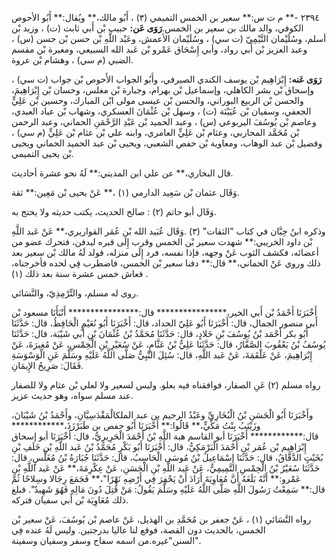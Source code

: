 ٢٣٩٤ -** م ت س:** سعير بن الخمس التميمي (٣) ، أَبُو مالك،** ويُقال:** أَبُو الأحوص الكوفي، والد مالك بن سعير بن الخمس.**رَوَى عَن:** حبيب بْن أَبي ثابت (ت) ، وزيد بْن أسلم، وسُلَيْمان التَّيْمِيّ (ت سي) ، وسُلَيْمان الأعمش، وعَبْد اللَّهِ بْن حسن بْن حسن (س) ، وعبد العزيز بْن أَبي رواد، وأبي إِسْحَاق عَمْرو بْن عَبد الله السبيعي، ومغيرة بْن مقسم الضبي (م سي) ، وهشام بْن عروة.

**رَوَى عَنه:** إِبْرَاهِيم بْن يوسف الكندي الصيرفي، وأَبُو الجواب الأَحوص بْن جواب (ت سي) ، وإسحاق بْن بشر الكاهلي، وإسماعيل بْن بهرام، وجبارة بْن مغلس، وحسان بْن إِبْرَاهِيمَ، والحسن بْن الربيع البوراني، والحسن بْن عيسى مولى ابْن المبارك، وحسين بْن عَلِيٍّ الجعفي، وسفيان بْن عُيَيْنَة (ت) ، وسهل بْن عُثْمَانَ العسكري، وشهاب بْن عباد العبدي، وعاصم بْن يُوسُفَ اليربوعي (س) ، وعبد الحميد بْن عَبْدِ الرَّحْمَنِ الحماني، وعبد الرحمن بْن مُحَمَّد المحاربي، وعثام بْن عَلِيٍّ العامري، وابنه علي بْن عثام بْن عَلِيٍّ (م سي) ، وفضيل بْن عبد الوهاب، ومعاوية بْن حفص الشعبي، ويحيى بْن عبد الحميد الحماني ويحيى بْن يحيى التميمي.

قال البخاري،** عن علي ابن المديني:** لَهُ نحو عشرة أحاديث.

وَقَال عثمان بْن سَعِيد الدارمي (١) ،** عَنْ يحيى بْن مَعِين:** ثقة.

وَقَال أبو حاتم (٢) : صالح الحديث، يكتب حديثه ولا يحتج به.

وذكره ابنُ حِبَّان في كتاب "الثقات" (٣) .وَقَال عُبَيد الله بْن عُمَر القواريري،** عَنْ عَبد اللَّهِ بْن داود الخريبي:** شهدت سعير بْن الخمس وقرب إِلَى قبره ليدفن، فتحرك عضو من أعضائه، فكشف الثوب عَنْ وجهه، فإذا نفسه، فرد إِلَى منزله، فولد لَهُ مالك بْن سعير بعد ذلك وروي عَنْ الحماني،** قال:** دفنا سعير بْن الخمس، فاضطرب فِي لحده فأخرجناه، فعاش خمس عشرة سنة بعد ذلك (١) .

روى له مسلم، والتِّرْمِذِيّ، والنَّسَائي.

أَخْبَرَنَا أَحْمَدُ بْن أَبي الخير،**************** قال:**************** أَنْبَأَنَا مسعود بْن أَبي منصور الجمال، قال: أَخْبَرَنَا أَبُو عَلِيّ الحداد، قال: أَخْبَرَنَا أَبُو نُعَيْمٍ الْحَافِظُ، قال: حَدَّثَنَا أَبُو بكر أَحْمَد بْنُ يُوسُفَ بْنِ خَلادٍ، قال: حَدَّثَنَا مُحَمَّدُ بْنُ عُثْمَانَ بْنِ أَبي شَيْبَة، قال: حَدَّثَنَا يُوسُفُ بْنُ يَعْقُوبَ الصَّفَّارُ، قال: حَدَّثَنَا عَلِيُّ بْنُ عَثَّامٍ، عَنْ سُعَيْرِ بْنِ الْخِمْسِ، عَنْ مُغِيرَةَ، عَنْ إِبْرَاهِيمَ، عَنْ عَلْقَمَةَ، عَنْ عَبد اللَّهِ، قال: سُئِلَ النَّبِيُّ صَلَّى اللَّهُ عَلَيْهِ وسَلَّمَ عَنِ الْوَسْوَسَةِ فَقَالَ: صَرِيحُ الإِيمَانِ.

رواه مسلم (٢) عَنِ الصفار، فوافقناه فيه بعلو. وليس لسعير ولا لعلي بْن عثام ولا للصفار عند مسلم سواه، وهو حديث عزيز.

وأَخْبَرَنَا أَبُو الْحَسَنِ بْنُ الْبُخَارِيِّ وعَبْدُ الرحيم بن عبد الملكالْمَقْدَسِيَّانِ، وأَحْمَدُ بْنُ شَيْبَانَ، وزَيْنَبُ بِنْتُ مَكِّيٍّ،** قَالُوا:** أَخْبَرَنَا أَبُو حفص بن طَبَرْزَذَ،************ قال:************ أَخْبَرَنَا أبو القاسم هبة اللَّهِ بْنُ أَحْمَدَ الْحَرِيرِيُّ، قال: أَخْبَرَنَا أبو إسحاق إِبْرَاهِيم بْن عُمَر بْنِ أَحْمَدَ الْبَرْمَكِيُّ، قال: أَخْبَرَنَا أَبُو بَكْرٍ مُحَمَّدُ بْنُ عَبد اللَّهِ بْنِ خَلَفِ بْنِ بُخَيْتٍ الدَّقَّاقُ، قال: حَدَّثَنَا إِسْمَاعِيلُ بْنُ مُوسَى الْحَاسِبُ، قال: حَدَّثَنَا جُبَارَةُ بْنُ مُغَلِّسٍ، قال: حَدَّثَنَا سُعَيْرُ بْنُ الْخِمْسِ التَّمِيمِيُّ، عَنْ عَبد اللَّهِ بْنِ الْحَسَنِ، عَنْ عِكْرِمَةَ،** عَنْ عَبد اللَّهِ بْنِ عَمْرو:** أَنَّهُ بَلَغَهُ أَنَّ مُعَاوِيَةَ أَرَادَ أَنْ يَحْفِرَ فِي أَرْضِهِ نَهْرًا"،** فَجَمَعَ رِجَالا وسِلاحًا ثُمَّ قال:** سَمِعْتُ رَسُولَ اللَّهِ صَلَّى اللَّهُ عَلَيْهِ وسَلَّمَ يَقُولُ: مَنْ قُتِلَ دُونَ مَالِهِ فَهُوَ شَهِيدٌ". فبلغ ذلك مُعَاوِيَة بْن أَبي سفيان فتركه.

رواه النَّسَائي (١) ، عَنْ جعفر بن مُحَمَّدِ بن الهذيل، عَنْ عاصم بْن يُوسُفَ، عَنْ سعير بْن الخمس، بالحديث دون القصة، فوقع لنا عاليا بدرجتين. وليس لَهُ عنده فِي "السنن"غيره.من اسمه سفاح وسفر وسفيان وسفينة.